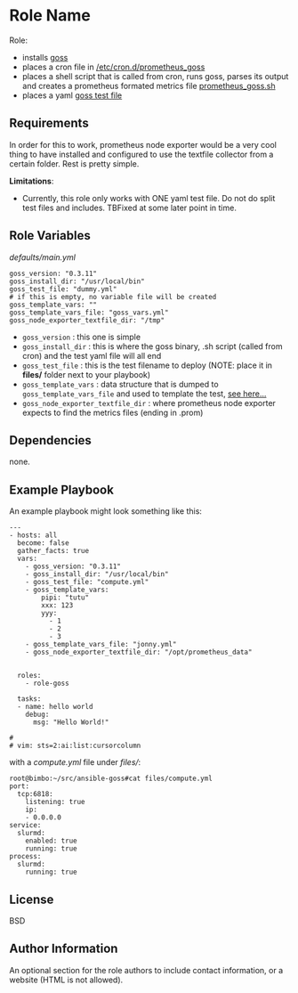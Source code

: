 Role Name
=========

Role:
* installs [goss](https://github.com/aelsabbahy/goss)
* places a cron file in [/etc/cron.d/prometheus_goss](templates/prometheus_goss.cron.j2)
* places a shell script that is called from cron, runs goss, parses its output and creates a prometheus formated metrics file [prometheus_goss.sh](templates/prometheus_goss.sh.j2)
* places a yaml [goss test file](files/dummy.yml)

Requirements
------------

In order for this to work, prometheus node exporter would be a very cool thing to have installed and configured to use the textfile collector from a certain folder. Rest is pretty simple.

**Limitations**:

* Currently, this role only works with ONE yaml test file. Do not do split test files and includes. TBFixed at some later point in time.

Role Variables
--------------

_defaults/main.yml_

```
goss_version: "0.3.11"
goss_install_dir: "/usr/local/bin"
goss_test_file: "dummy.yml"
# if this is empty, no variable file will be created
goss_template_vars: ""
goss_template_vars_file: "goss_vars.yml"
goss_node_exporter_textfile_dir: "/tmp"

```

* `goss_version` : this one is simple
* `goss_install_dir` : this is where the goss binary, .sh script (called from cron) and the test yaml file will all end
* `goss_test_file` : this is the test filename to deploy (NOTE: place it in **files/** folder next to your playbook)
* `goss_template_vars` : data structure that is dumped to `goss_template_vars_file` and used to template the test, [see here...](https://github.com/aelsabbahy/goss/blob/master/docs/manual.md#templates)
* `goss_node_exporter_textfile_dir` : where prometheus node exporter expects to find the metrics files (ending in .prom)

Dependencies
------------

none.

Example Playbook
----------------

An example playbook might look something like this:

```
---
- hosts: all
  become: false
  gather_facts: true
  vars:
    - goss_version: "0.3.11"
    - goss_install_dir: "/usr/local/bin"
    - goss_test_file: "compute.yml"
    - goss_template_vars:
        pipi: "tutu"
        xxx: 123
        yyy:
          - 1
          - 2
          - 3
    - goss_template_vars_file: "jonny.yml"
    - goss_node_exporter_textfile_dir: "/opt/prometheus_data"


  roles:
    - role-goss

  tasks:
  - name: hello world
    debug:
      msg: "Hello World!"

#
# vim: sts=2:ai:list:cursorcolumn
```

with a _compute.yml_ file under _files/_:

```
root@bimbo:~/src/ansible-goss#cat files/compute.yml
port:
  tcp:6818:
    listening: true
    ip:
    - 0.0.0.0
service:
  slurmd:
    enabled: true
    running: true
process:
  slurmd:
    running: true
```

License
-------

BSD

Author Information
------------------

An optional section for the role authors to include contact information, or a website (HTML is not allowed).
